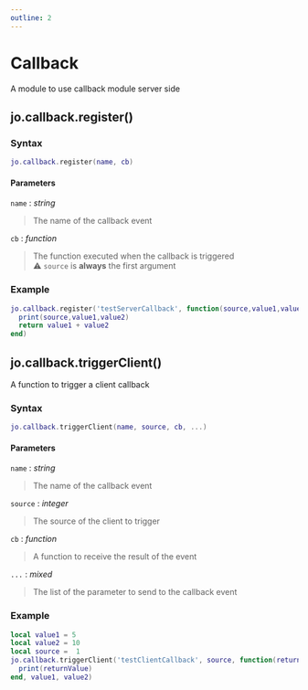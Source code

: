 ```yaml
---
outline: 2
---
```

# Callback

A module to use callback module server side

## jo.callback.register()

### Syntax
```lua
jo.callback.register(name, cb)
```
#### Parameters
`name` : *string*
> The name of the callback event

`cb` : *function*
> The function executed when the callback is triggered  
> :warning: `source` is **always** the first argument

### Example
```lua
jo.callback.register('testServerCallback', function(source,value1,value2)
  print(source,value1,value2)
  return value1 + value2
end)
```

## jo.callback.triggerClient()
A function to trigger a client callback

### Syntax
```lua
jo.callback.triggerClient(name, source, cb, ...)
```
#### Parameters
`name` : *string*
> The name of the callback event

`source` : *integer*
> The source  of the client to trigger
  
`cb` : *function*
> A function to receive the result of the event

`...` : *mixed* <BadgeOptional />
> The list of the parameter to send to the callback event


### Example
```lua
local value1 = 5
local value2 = 10
local source =  1
jo.callback.triggerClient('testClientCallback', source, function(returnValue)
  print(returnValue)
end, value1, value2)
```